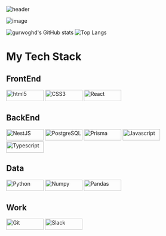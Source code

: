![header](https://capsule-render.vercel.app/api?type=wave&color=auto&height=300&section=header&text=gurwoghd&fontSize=90)



![image](https://github.com/gurwoghd/gurwoghd/assets/58104943/21089a54-cf4c-4ffb-b6e9-8173d6851e9e)

![gurwoghd's GitHub stats](https://github-readme-stats.vercel.app/api?username=gurwoghd&show_icons=true&theme=radical) ![Top Langs](https://github-readme-stats.vercel.app/api/top-langs/?username=gurwoghd&layout=compact)


# My Tech Stack
## FrontEnd
<span><img alt="html5" src="https://img.shields.io/badge/HTML5-E34F26?logo=HTML5&logoColor=f5f5f5&style=flat-square" width="100px" height="30px">
<img alt="CSS3" src="https://img.shields.io/badge/css3-1572B6?logo=CSS3&logoColor=f5f5f5&style=flat-square" width="100px" height="30px">
<img alt="React" src="https://img.shields.io/badge/React-61DAFB?logo=React&logoColor=f5f5f5&style=flat-square" width="100px" height="30px"></span>

## BackEnd
<span>
  <img alt="NestJS" src="https://img.shields.io/badge/NestJS-E0234E?logo=NestJs&logoColor=f5f5f5&style=flat-square" width="100px" height="30px">
  <img alt="PostgreSQL" src="https://img.shields.io/badge/PostgreSQL-4169E1?logo=PostgreSQL&logoColor=f5f5f5&style=flat-square" width="100px" height="30px">
  <img alt="Prisma" src="https://img.shields.io/badge/Prisma-2D3748?logo=Prisma&logoColor=f5f5f5&style=flat-square" width="100px" height="30px">
  <img alt="Javascript" src="https://img.shields.io/badge/Javascript-F7DF1E?logo=Javascript&logoColor=f5f5f5&style=flat-square" width="100px" height="30px">
  <img alt="Typescript" src="https://img.shields.io/badge/Typescript-3178C6?logo=Typescript&logoColor=f5f5f5&style=flat-square" width="100px" height="30px">
</span>

## Data
<span>
  <img alt="Python" src="https://img.shields.io/badge/Python-3776AB?logo=Python&logoColor=f5f5f5&style=flat-square" width="100px" height="30px">
  <img alt="Numpy" src="https://img.shields.io/badge/Numpy-013243?logo=Numpy&logoColor=f5f5f5&style=flat-square" width="100px" height="30px">
  <img alt="Pandas" src="https://img.shields.io/badge/Pandas-150458?logo=Pandas&logoColor=f5f5f5&style=flat-square" width="100px" height="30px">
</span>

## Work
<span>
<img alt="Git" src="https://img.shields.io/badge/Git-F05032?logo=Git&logoColor=f5f5f5&style=flat-square" width="100px" height="30px">
<img alt="Slack" src="https://img.shields.io/badge/Slack-4A154B?logo=Slack&logoColor=f5f5f5&style=flat-square" width=100px" height="30px">
</span>
